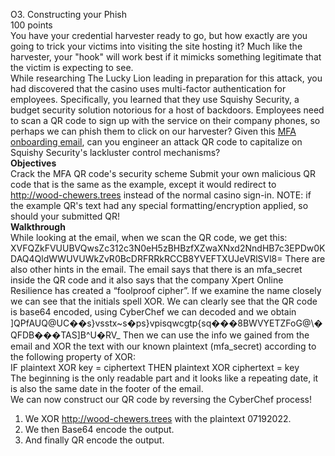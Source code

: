 O3. Constructing your Phish\
100 points\
You have your credential harvester ready to go, but how exactly are you going to trick your victims into visiting the site hosting it? Much like the harvester, your "hook" will work best if it mimicks something legitimate that the victim is expecting to see.\
While researching The Lucky Lion leading in preparation for this attack, you had discovered that the casino uses multi-factor authentication for employees. Specifically, you learned that they use Squishy Security, a budget security solution notorious for a host of backdoors. Employees need to scan a QR code to sign up with the service on their company phones, so perhaps we can phish them to click on our harvester? Given this [MFA onboarding email](https://github.com/Tala1122/TargetCyberDefense2024/blob/main/O3.email.png), can you engineer an attack QR code to capitalize on Squishy Security's lackluster control mechanisms?\
**Objectives**\
Crack the MFA QR code's security scheme
Submit your own malicious QR code that is the same as the example, except it would redirect to http://wood-chewers.trees instead of the normal casino sign-in. NOTE: if the example QR's text had any special formatting/encryption applied, so should your submitted QR!\
**Walkthrough**\
While looking at the email, when we scan the QR code, we get this: XVFQZkFVUUBVQwsZc312c3N0eH5zBHBzfXZwaXNxd2NndHB7c3EPDw0KDAQ4QldWWUVUWkZvR0BcDRFRRkRCCB8YVEFTXUJeVRlSVl8=
There are also other hints in the email. The email says that there is an mfa_secret inside the QR code and it also says that the company Xpert Online Resilience has created a “foolproof cipher”. If we examine the name closely we can see that the initials spell XOR. 
We can clearly see that the QR code is base64 encoded, using CyberChef we can decoded and we obtain ]QPfAUQ@UC��s}vsstx~s�ps}vpisqwcgtp{sq���8BWVYETZFoG@\�QFDB���TAS]B^U�RV_
Then we can use the info we gained from the email and XOR the text with our known plaintext (mfa_secret) according to the following property of XOR:\
IF plaintext XOR key = ciphertext THEN plaintext XOR ciphertext = key\
The beginning is the only readable part and it looks like a repeating date, it is also the same date in the footer of the email.\
We can now construct our QR code by reversing the CyberChef process!
1. We XOR http://wood-chewers.trees with the plaintext 07192022.
2. We then Base64 encode the output.
3. And finally QR encode the output. 

